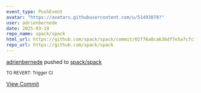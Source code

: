 ```yaml
---
event_type: PushEvent
avatar: "https://avatars.githubusercontent.com/u/51493078?"
user: adrienbernede
date: 2025-03-19
repo_name: spack/spack
html_url: https://github.com/spack/spack/commit/02f76a8ca636df7e5a7cfc16367e8704a43773a5
repo_url: https://github.com/spack/spack
---
```


<a href='https://github.com/adrienbernede' target='_blank'>adrienbernede</a> pushed to <a href='https://github.com/spack/spack' target='_blank'>spack/spack</a>

<small>TO REVERT: Trigger CI</small>

<a href='https://github.com/spack/spack/commit/02f76a8ca636df7e5a7cfc16367e8704a43773a5' target='_blank'>View Commit</a>